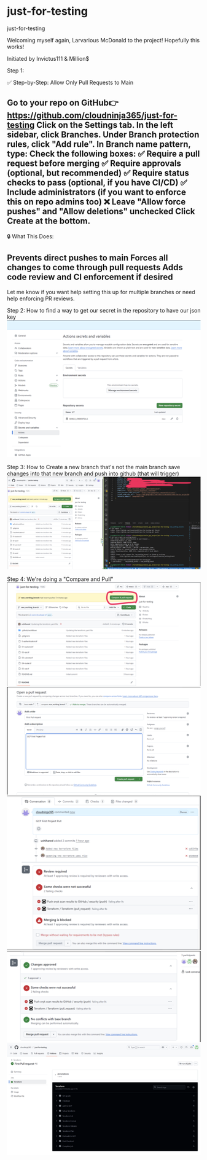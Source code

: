 # just-for-testing
just-for-testing



Welcoming myself again, Larvarious McDonald to the project! 
Hopefully this works!


Initiated by Invictus111 & Million$

Step 1:

✅ Step-by-Step: Allow Only Pull Requests to Main

Go to your repo on GitHub👉 https://github.com/cloudninja365/just-for-testing
Click on the Settings tab.
In the left sidebar, click Branches.
Under Branch protection rules, click "Add rule".
In Branch name pattern, type:
Check the following boxes:
✅ Require a pull request before merging
✅ Require approvals (optional, but recommended)
✅ Require status checks to pass (optional, if you have CI/CD)
✅ Include administrators (if you want to enforce this on repo admins too)
❌ Leave "Allow force pushes" and "Allow deletions" unchecked
Click Create at the bottom.
---

🔒 What This Does:

Prevents direct pushes to main
Forces all changes to come through pull requests
Adds code review and CI enforcement if desired
---
Let me know if you want help setting this up for multiple branches or need help enforcing PR reviews.

Step 2: 
How to find a way to get our secret in the repository to have our json key
![alt text](<Step 2.png>)


Step 3: 
How to Create a new branch that's not the main branch save changes into that new branch and push into github (that will trigger)
![alt text](<Step 3 - Create new Branch.png>)

Step 4: 
We're doing a "Compare and Pull"
![alt text](<Step 4 - Compare and Pull 1.png>)
![alt text](<Step 4 - Compare and Pull  2.png>)
![alt text](<Step 4 - Compare and Pull 3.png>)
![alt text](<Step 4 - Compare and Pull 4.png>)
![alt text](<Step 4 - Compare and Pull  5.png>)